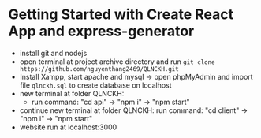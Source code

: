 # Getting Started with Create React App and express-generator

- install git and nodejs
- open terminal at project archive directory and run `git clone https://github.com/nguyenthang2469/QLNCKH.git`
- Install Xampp, start apache and mysql -> open phpMyAdmin and import file `qlnckh.sql` to create database on localhost
- new terminal at folder QLNCKH:
    + run command: "cd api" -> "npm i" -> "npm start"
- continue new terminal at folder QLNCKH: run command: "cd client" -> "npm i" -> "npm start"
- website run at localhost:3000

